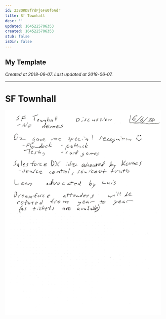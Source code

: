 ```yaml
---
id: 238QRD8frdPj6Fu0f6Adr
title: Sf Townhall
desc: ''
updated: 1645225706353
created: 1645225706353
stub: false
isDir: false
---
```

My Template
---

_Created at 2018-06-07._
_Last updated at 2018-06-07._




---

# SF Townhall


![SF Townhall.jpg](assets/SF-Townhall.jpg)

